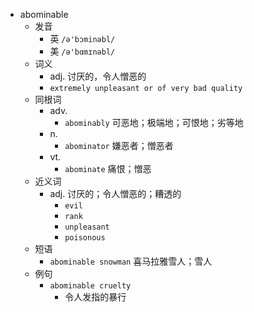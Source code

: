 - abominable
  - 发音
    - 英 `/ə'bɔminəbl/`
    - 美 `/ə'bɑmɪnəbl/`
  - 词义
    - adj. 讨厌的，令人憎恶的
    - `extremely unpleasant or of very bad quality`
  - 同根词
    - adv.
      - `abominably` 可恶地；极端地；可恨地；劣等地
    - n.
      - `abominator` 嫌恶者；憎恶者
    - vt.
      - `abominate` 痛恨；憎恶
  - 近义词
    - adj. 讨厌的；令人憎恶的；糟透的
      - `evil`
      - `rank`
      - `unpleasant`
      - `poisonous`
  - 短语
    - `abominable snowman` 喜马拉雅雪人；雪人 
  - 例句
    - `abominable cruelty`
      - 令人发指的暴行

